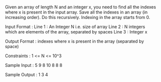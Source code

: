 Given an array of length N and an integer x, you need to find all the indexes where x is present in the input array. Save all the indexes in an array (in increasing order).
Do this recursively. Indexing in the array starts from 0.

Input Format :
Line 1 : An Integer N i.e. size of array
Line 2 : N integers which are elements of the array, separated by spaces
Line 3 : Integer x

Output Format :
indexes where x is present in the array (separated by space)

Constraints :
1 <= N <= 10^3

Sample Input :
5
9 8 10 8 8
8

Sample Output :
1 3 4

